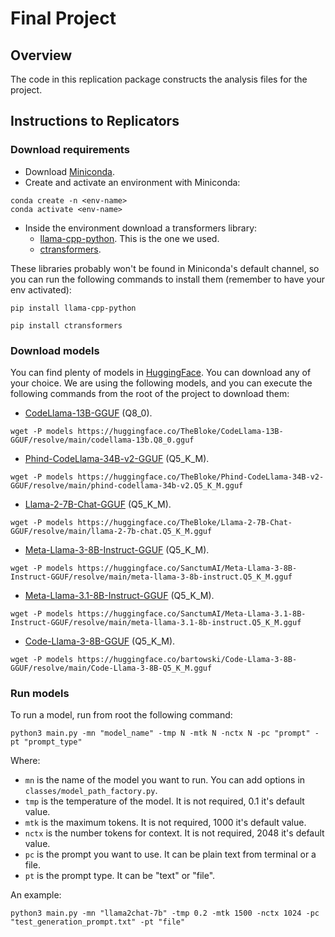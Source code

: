# Final Project

## Overview

The code in this replication package constructs the analysis files for the project.

## Instructions to Replicators

### Download requirements
- Download [Miniconda](https://docs.anaconda.com/miniconda/).
- Create and activate an environment with Miniconda:
```
conda create -n <env-name>
conda activate <env-name>
```
- Inside the environment download a transformers library:
  - [llama-cpp-python](https://github.com/abetlen/llama-cpp-python). This is the one we used.
  - [ctransformers](https://github.com/marella/ctransformers).

These libraries probably won't be found in Miniconda's default channel, so you can run the following commands to install them (remember to have your env activated):
```
pip install llama-cpp-python
```
```
pip install ctransformers
```

### Download models

You can find plenty of models in [HuggingFace](https://huggingface.co/models). You can download any of your choice. We are using the following models, and you can execute the following commands from the root of the project to download them:
- [CodeLlama-13B-GGUF](https://huggingface.co/TheBloke/CodeLlama-13B-GGUF/blob/main/codellama-13b.Q8_0.gguf) (Q8_0).
```
wget -P models https://huggingface.co/TheBloke/CodeLlama-13B-GGUF/resolve/main/codellama-13b.Q8_0.gguf
```

- [Phind-CodeLlama-34B-v2-GGUF](https://huggingface.co/lmstudio-community/Meta-Llama-3.1-8B-Instruct-GGUF/blob/main/Meta-Llama-3.1-8B-Instruct-Q5_K_M.gguf) (Q5_K_M).
```
wget -P models https://huggingface.co/TheBloke/Phind-CodeLlama-34B-v2-GGUF/resolve/main/phind-codellama-34b-v2.Q5_K_M.gguf
```

- [Llama-2-7B-Chat-GGUF](https://huggingface.co/TheBloke/Llama-2-7B-Chat-GGUF/blob/main/llama-2-7b-chat.Q5_K_M.gguf) (Q5_K_M).
```
wget -P models https://huggingface.co/TheBloke/Llama-2-7B-Chat-GGUF/resolve/main/llama-2-7b-chat.Q5_K_M.gguf
```

- [Meta-Llama-3-8B-Instruct-GGUF](https://huggingface.co/SanctumAI/Meta-Llama-3-8B-Instruct-GGUF/blob/main/meta-llama-3-8b-instruct.Q5_K_M.gguf) (Q5_K_M).
```
wget -P models https://huggingface.co/SanctumAI/Meta-Llama-3-8B-Instruct-GGUF/resolve/main/meta-llama-3-8b-instruct.Q5_K_M.gguf
```

- [Meta-Llama-3.1-8B-Instruct-GGUF](https://huggingface.co/SanctumAI/Meta-Llama-3.1-8B-Instruct-GGUF/blob/main/meta-llama-3.1-8b-instruct.Q5_K_M.gguf) (Q5_K_M).
```
wget -P models https://huggingface.co/SanctumAI/Meta-Llama-3.1-8B-Instruct-GGUF/resolve/main/meta-llama-3.1-8b-instruct.Q5_K_M.gguf
```

- [Code-Llama-3-8B-GGUF](https://huggingface.co/bartowski/Code-Llama-3-8B-GGUF/blob/main/Code-Llama-3-8B-Q5_K_M.gguf) (Q5_K_M).
```
wget -P models https://huggingface.co/bartowski/Code-Llama-3-8B-GGUF/resolve/main/Code-Llama-3-8B-Q5_K_M.gguf
```

### Run models
To run a model, run from root the following command:
```
python3 main.py -mn "model_name" -tmp N -mtk N -nctx N -pc "prompt" -pt "prompt_type"
```
Where:
- `mn` is the name of the model you want to run. You can add options in `classes/model_path_factory.py`.
- `tmp` is the temperature of the model. It is not required, 0.1 it's default value.
- `mtk` is the maximum tokens. It is not required, 1000 it's default value.
- `nctx` is the number tokens for context. It is not required, 2048 it's default value.
- `pc` is the prompt you want to use. It can be plain text from terminal or a file.
- `pt` is the prompt type. It can be "text" or "file".

An example:
```
python3 main.py -mn "llama2chat-7b" -tmp 0.2 -mtk 1500 -nctx 1024 -pc "test_generation_prompt.txt" -pt "file"
```
